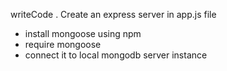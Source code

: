 writeCode
.
Create an express server in app.js file

- install mongoose using npm
- require mongoose
- connect it to local mongodb server instance

